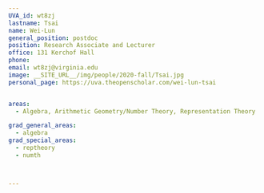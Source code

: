 ```yaml
---
UVA_id: wt8zj
lastname: Tsai
name: Wei-Lun
general_position: postdoc
position: Research Associate and Lecturer
office: 131 Kerchof Hall
phone:
email: wt8zj@virginia.edu
image: __SITE_URL__/img/people/2020-fall/Tsai.jpg
personal_page: https://uva.theopenscholar.com/wei-lun-tsai


areas:
  - Algebra, Arithmetic Geometry/Number Theory, Representation Theory

grad_general_areas:
  - algebra
grad_special_areas:
  - reptheory
  - numth



---
```


